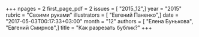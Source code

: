 +++
npages = 2
first_page_pdf = 2
issues = [ "2015_12",]
year = "2015"
rubric = "Своими руками"
illustrators = [ "Евгений Паненко",]
date = "2017-05-03T00:17:33+03:00"
month = "12"
authors = [ "Елена Бунькова", "Евгений Смирнов",]
title = "Как разрезать бублик?"
+++
